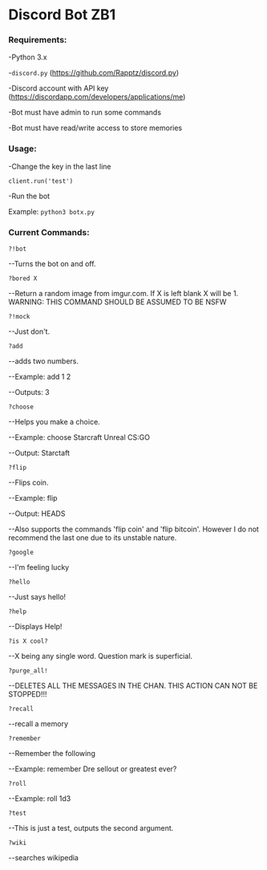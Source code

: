 # Discord Bot ZB1
### Requirements:
-Python 3.x

-````discord.py```` (https://github.com/Rapptz/discord.py)

-Discord account with API key (https://discordapp.com/developers/applications/me)

-Bot must have admin to run some commands

-Bot must have read/write access to store memories


### Usage:

-Change the key in the last line 
 
````client.run('test')````

-Run the bot

Example: ````python3 botx.py````

### Current Commands:
````?!bot````

--Turns the bot on and off.

````?bored X````

--Return a random image from imgur.com. If X is left blank X will be 1. WARNING: THIS COMMAND SHOULD BE ASSUMED TO BE NSFW

````?!mock````

--Just don't.


````?add````

--adds two numbers. 

--Example: add 1 2

--Outputs: 3


````?choose````

--Helps you make a choice. 

--Example: choose Starcraft Unreal CS:GO

--Output: Starctaft


````?flip````

--Flips coin.

--Example: flip

--Output: HEADS

--Also supports the commands 'flip coin' and 'flip bitcoin'. However I do not recommend the last one due to its unstable nature.

````?google````

--I'm feeling lucky


````?hello````

--Just says hello!


````?help````

--Displays Help!


````?is X cool?````

--X being any single word. Question mark is superficial.


````?purge_all!````

--DELETES ALL THE MESSAGES IN THE CHAN. THIS ACTION CAN NOT BE STOPPED!!!


````?recall````

--recall a memory


````?remember````

--Remember the following

--Example: remember Dre sellout or greatest ever?


````?roll````

--Example: roll 1d3


````?test````

--This is just a test, outputs the second argument.


````?wiki````

--searches wikipedia

